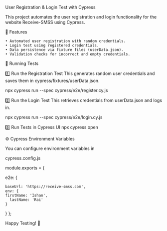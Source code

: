 User Registration & Login Test with Cypress

This project automates the user registration and login functionality for the website Receive-SMSS using Cypress.

📌 Features

    • Automated user registration with random credentials. 
    • Login test using registered credentials. 
    • Data persistence via fixture files (userData.json). 
    • Validation checks for incorrect and empty credentials. 

🚀 Running Tests

1️⃣ Run the Registration Test
This generates random user credentials and saves them in cypress/fixtures/userData.json.

npx cypress run --spec cypress/e2e/register.cy.js

2️⃣ Run the Login Test
This retrieves credentials from userData.json and logs in.

npx cypress run --spec cypress/e2e/login.cy.js

3️⃣ Run Tests in Cypress UI
npx cypress open


⚙️ Cypress Environment Variables

You can configure environment variables in

cypress.config.js


module.exports = {
  
  e2e: {
    
    baseUrl: 'https://receive-smss.com',
    env: {
    firstName: 'Ishan',
      lastName: 'Rai'
    }
  }
};



Happy Testing! 🚀
